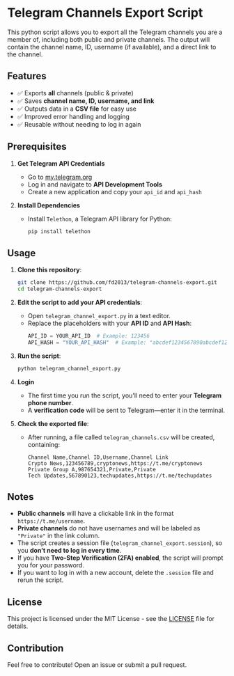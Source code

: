 # Telegram Channels Export Script

This python script allows you to export all the Telegram channels you are a member of, including both public and private channels. The output will contain the channel name, ID, username (if available), and a direct link to the channel.

## Features
- ✅ Exports **all** channels (public & private)
- ✅ Saves **channel name, ID, username, and link**
- ✅ Outputs data in a **CSV file** for easy use
- ✅ Improved error handling and logging
- ✅ Reusable without needing to log in again

## Prerequisites
1. **Get Telegram API Credentials**
   - Go to [my.telegram.org](https://my.telegram.org/)
   - Log in and navigate to **API Development Tools**
   - Create a new application and copy your `api_id` and `api_hash`

2. **Install Dependencies**
   - Install `Telethon`, a Telegram API library for Python:
     ```bash
     pip install telethon
     ```

## Usage
1. **Clone this repository**:
   ```bash
   git clone https://github.com/fd2013/telegram-channels-export.git
   cd telegram-channels-export
   ```

2. **Edit the script to add your API credentials**:
   - Open `telegram_channel_export.py` in a text editor.
   - Replace the placeholders with your **API ID** and **API Hash**:
     ```python
     API_ID = YOUR_API_ID  # Example: 123456
     API_HASH = "YOUR_API_HASH"  # Example: "abcdef1234567890abcdef1234567890"
     ```

3. **Run the script**:
   ```bash
   python telegram_channel_export.py
   ```

4. **Login**
   - The first time you run the script, you'll need to enter your **Telegram phone number**.
   - A **verification code** will be sent to Telegram—enter it in the terminal.

5. **Check the exported file**:
   - After running, a file called `telegram_channels.csv` will be created, containing:
     ```csv
     Channel Name,Channel ID,Username,Channel Link
     Crypto News,123456789,cryptonews,https://t.me/cryptonews
     Private Group A,987654321,Private,Private
     Tech Updates,567890123,techupdates,https://t.me/techupdates
     ```

## Notes
- **Public channels** will have a clickable link in the format `https://t.me/username`.
- **Private channels** do not have usernames and will be labeled as `"Private"` in the link column.
- The script creates a session file (`telegram_channel_export.session`), so you **don’t need to log in every time**.
- If you have **Two-Step Verification (2FA) enabled**, the script will prompt you for your password.
- If you want to log in with a new account, delete the `.session` file and rerun the script.

## License
This project is licensed under the MIT License - see the [LICENSE](LICENSE) file for details.

## Contribution
Feel free to contribute! Open an issue or submit a pull request.

